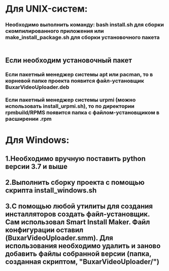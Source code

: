 <h1>Для UNIX-систем:<br></h1>
<h3>
Необходимо выполнить команду: bash install.sh для сборки скомпилированного приложения или make_install_package.sh для сборки установочного пакета
<br><br>
</h3>
<h2>
Если необходим установочный пакет
</h2>
<h3>
Если пакетный менеджер системы apt или pacman, то в корневой папке проекта появится файл-установщик BuxarVideoUploader.deb
<br><br>
Если пакетный менеджер системы urpmi (можно использовать install_urpmi.sh), то по директории rpmbuild/RPMS появится папка с файлом-установщиком в расширении .rpm
<br>
</h3>
<h1>Для Windows:<br></h1>
<h2>
1.Необходимо вручную поставить python версии 3.7 и выше
<br><br>
2.Выполнить сборку проекта с помощью скрипта install_windows.sh
<br><br>
3.С помощью любой утилиты для создания инсталляторов создать файл-установщик. Сам использовал Smart Install Maker. Файл конфигурации оставил (BuxarVideoUploader.smm). Для использования необходимо удалить и заново добавить файлы собранной версии (папка, созданная скриптом, "BuxarVideoUploader/")
<br><br>
</h2>
